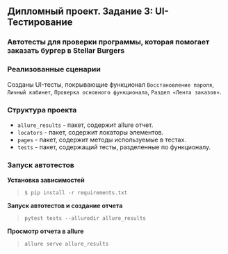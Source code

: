## Дипломный проект. Задание 3: UI-Тестирование

### Автотесты для проверки программы, которая помогает заказать бургер в Stellar Burgers

### Реализованные сценарии

Созданы UI-тесты, покрывающие функционал `Восстановление пароля`, `Личный кабинет`, `Проверка основного функционала`,
`Раздел «Лента заказов»`.


### Структура проекта

- `allure_results` - пакет, содержит allure отчет.
- `locators` - пакет, содержит локаторы элементов.
- `pages` - пакет, содержит методы используемые в тестах.
- `tests` - пакет, содержащий тесты, разделенные по функционалу.

### Запуск автотестов

**Установка зависимостей**

> `$ pip install -r requirements.txt`

**Запуск автотестов и создание отчета**

>  `pytest tests --alluredir allure_results`

**Просмотр отчета в allure**

> `allure serve allure_results`
